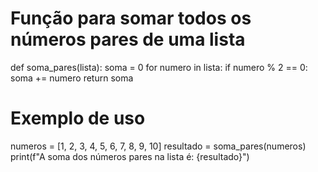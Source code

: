 # Função para somar todos os números pares de uma lista
def soma_pares(lista):
    soma = 0
    for numero in lista:
        if numero % 2 == 0:
            soma += numero
    return soma

# Exemplo de uso
numeros = [1, 2, 3, 4, 5, 6, 7, 8, 9, 10]
resultado = soma_pares(numeros)
print(f"A soma dos números pares na lista é: {resultado}")
